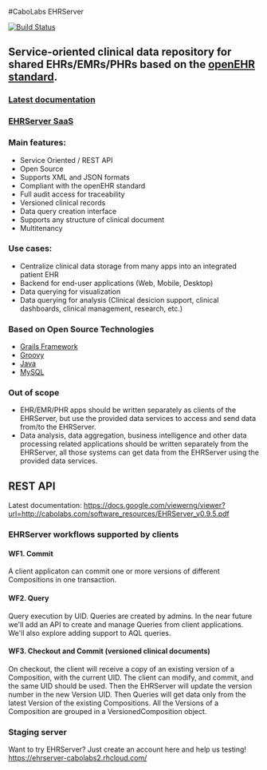 #CaboLabs EHRServer

[![Build Status](https://travis-ci.org/ppazos/cabolabs-ehrserver.svg?branch=master)](https://travis-ci.org/ppazos/cabolabs-ehrserver)


## Service-oriented clinical data repository for shared EHRs/EMRs/PHRs based on the [openEHR standard](http://openehr.org).

### [Latest documentation](http://cabolabs.com/en/projects)
### [EHRServer SaaS](https://cloudehrserver.com/)

### Main features:

* Service Oriented / REST API
* Open Source
* Supports XML and JSON formats
* Compliant with the openEHR standard
* Full audit access for traceability
* Versioned clinical records
* Data query creation interface
* Supports any structure of clinical document
* Multitenancy


### Use cases:

* Centralize clinical data storage from many apps into an integrated patient EHR
* Backend for end-user applications (Web, Mobile, Desktop)
* Data querying for visualization
* Data querying for analysis (Clinical desicion support, clinical dashboards, clinical management, research, etc.)


### Based on Open Source Technologies

* [Grails Framework](http://grails.org)
* [Groovy](http://groovy.codehaus.org)
* [Java](http://docs.oracle.com/javase/specs)
* [MySQL](http://dev.mysql.com/downloads/mysql/)


### Out of scope

* EHR/EMR/PHR apps should be written separately as clients of the EHRServer, but use the provided data services to access and send data from/to the EHRServer.
* Data analysis, data aggregation, business intelligence and other data processing related applications should be written separately from the EHRServer, all those systems can get data from the EHRServer using the provided data services.


## REST API

Latest documentation: https://docs.google.com/viewerng/viewer?url=http://cabolabs.com/software_resources/EHRServer_v0.9.5.pdf

     
### EHRServer workflows supported by clients

#### WF1. Commit

A client applicaton can commit one or more versions of different Compositions in one transaction.

#### WF2. Query

Query execution by UID. Queries are created by admins. In the near future we'll add an API to 
create and manage Queries from client applications. We'll also explore adding support to AQL queries.

#### WF3. Checkout and Commit (versioned clinical documents)

On checkout, the client will receive a copy of an existing version of a Composition, with the 
current UID. The client can modify, and commit, and the same UID should be used. Then the EHRServer 
will update the version number in the new Version UID. Then Queries will get data only from the latest 
Version of the existing Compositions. All the Versions of a Composition are grouped in a VersionedComposition object.



### Staging server

Want to try EHRServer? Just create an account here and help us testing! https://ehrserver-cabolabs2.rhcloud.com/
